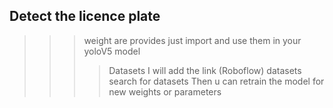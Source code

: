  ## Detect the licence plate
>>> weight are provides just import and use them in your yoloV5 model
>>>> Datasets I will add the link (Roboflow) datasets search for datasets
>>> Then u can retrain the model for new weights or parameters